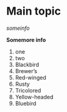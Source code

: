 # Main topic
*someinfo*

**Somemore info**
1.  one
1.  two
1.  Blackbird
  1.  Brewer’s
  1.  Red-winged
  1.  Rusty
  1.  Tricolored
  1.  Yellow-headed
1.  Bluebird   
